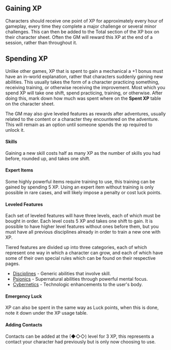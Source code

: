 ## Gaining XP
Characters should receive one point of XP for approximately every hour of gameplay, every time they complete a major challenge or several minor challenges. This can then be added to the Total section of the XP box on their character sheet. Often the GM will reward this XP at the end of a session, rather than throughout it.
## Spending XP
Unlike other games, XP that is spent to gain a mechanical a +1 bonus must have an in-world explanation, rather that characters suddenly gaining new abilities. This usually takes the form of a character practicing something, receiving training, or otherwise receiving the improvement. Most which you spend XP will take one shift, spend practicing, training, or otherwise. After doing this, mark down how much was spent where on the **Spent XP** table on the character sheet.

The GM may also give leveled features as rewards after adventures, usually related to the content or a character they encountered on the adventure. This will remain as an option until someone spends the xp required to unlock it.
#### Skills
Gaining a new skill costs half as many XP as the number of skills you had before, rounded up, and takes one shift.
#### Expert Items
Some highly powerful items require training to use, this training can be gained by spending 5 XP. Using an expert item without training is only possible in rare cases, and will likely impose a penalty or cost luck points.
#### Leveled Features
Each set of leveled features will have three levels, each of which must be bought in order. Each level costs 5 XP and takes one shift to gain. It is possible to have higher level features without ones before them, but you must have all previous disciplines already in order to train a new one with XP.

Tiered features are divided up into three categories, each of which represent one way in which a character can grow, and each of which have some of their own special rules which can be found on their respective pages.
- [Disciplines](/Player%20Resources/Disciplines.md) - Generic abilities that involve skill.
- [Psionics](/Player%20Resources/Psionics.md) - Supernatural abilities through powerful mental focus.
- [Cybernetics](/Player%20Resources/Cybernetics.md) - Technologic enhancements to the user's body.
#### Emergency Luck
XP can also be spent in the same way as Luck points, when this is done, note it down under the XP usage table.
#### Adding Contacts
Contacts can be added at the (◆◇◇) level for 3 XP, this represents a contact your character had previously but is only now choosing to use.